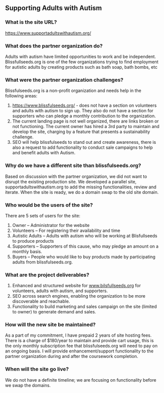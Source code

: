 ## Supporting Adults with Autism

### What is the site URL?
https://www.supportadultswithautism.org/

### What does the partner organization do?
Adults with autism have limited opportunities to work and be independent. Blissfullseeds.org is one of the few organizations trying to find employment for autistic adults by creating products such as bath soap, bath bombs, etc

### What were the partner organization challenges?
Blissfulseeds.org is a non-profit organization and needs help in the following areas:
1.	https://www.blissfulseeds.org/ - does not have a section on volunteers and adults with autism to sign up. They also do not have a section for supporters who can pledge a monthly contribution to the organization.
2.	The current landing page is not well organized, there are links broken or not functioning. The current owner has hired a 3rd party to maintain and develop the site, charging by a feature that presents a sustainability challenge.
3.	SEO will help blissfulseeds to stand out and create awareness, there is also a request to add functionality to conduct sale campaigns to help and benefit adults with Autism.

### Why do we have a different site than blissfulseeds.org?
Based on discussion with the partner organization, we did not want to disrupt the
existing production site. We developed a parallel site, supportadultswithautism.org to
add the missing functionalities, review and iterate. When the site is ready, we do a
domain swap to the old site domain.

### Who would be the users of the site?
There are 5 sets of users for the site:
1.	Owner – Administrator for the website
2.	Volunteers – For registering their availability and time
3.	Autistic Adults – Adults with autism who will be working at Blisfullseeds to produce products 
4.	Supporters – Supporters of this cause, who may pledge an amount on a monthly basis.
5.	Buyers – People who would like to buy products made by participating adults from blissfulseeds.org.

### What are the project deliverables?
1.	Enhanced and structured website for www.bilsfullseeds.org for volunteers, adults with autism, and supporters. 
2.	SEO across search engines, enabling the organization to be more discoverable and reachable.
3.	Functionality to build marketing and sales campaign on the site (limited to owner) to generate demand and sales.

### How will the new site be maintained?
As a part of my commitment, I have prepaid 2 years of site hosting fees. There is a
charge of $180/year to maintain and provide cart usage, this is the only monthly
subscription fee that blissfulseeds.org will need to pay on an ongoing basis. I will provide
enhancement/support functionality to the partner organization during and after the
coursework completion.

### When will the site go live?
We do not have a definite timeline; we are focusing on functionality before we swap the
domains.

